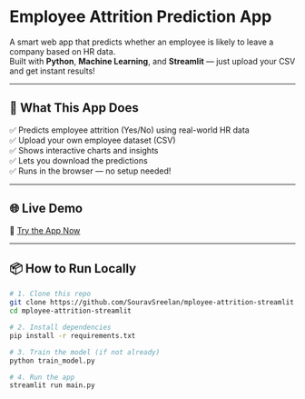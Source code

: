 # Employee Attrition Prediction App

A smart web app that predicts whether an employee is likely to leave a company based on HR data.  
Built with **Python**, **Machine Learning**, and **Streamlit** — just upload your CSV and get instant results!

---

## 🚀 What This App Does

✅ Predicts employee attrition (Yes/No) using real-world HR data  
✅ Upload your own employee dataset (CSV)  
✅ Shows interactive charts and insights  
✅ Lets you download the predictions  
✅ Runs in the browser — no setup needed!

---

## 🌐 Live Demo

🔗 [Try the App Now](https://employee-attrition-app-t8tcpjf4xvsrrwd5zuxekn.streamlit.app/)

---

## 📦 How to Run Locally

```bash
# 1. Clone this repo
git clone https://github.com/SouravSreelan/mployee-attrition-streamlit
cd mployee-attrition-streamlit

# 2. Install dependencies
pip install -r requirements.txt

# 3. Train the model (if not already)
python train_model.py

# 4. Run the app
streamlit run main.py



